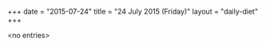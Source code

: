 +++
date = "2015-07-24"
title = "24 July 2015 (Friday)"
layout = "daily-diet"
+++

<p>&lt;no entries&gt;</p>